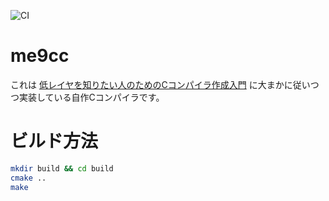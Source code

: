 ![CI](https://img.shields.io/github/workflow/status/megumish/me9cc/CI?style=flat-square)
# me9cc

これは [低レイヤを知りたい人のためのCコンパイラ作成入門](https://www.sigbus.info/compilerbook) に大まかに従いつつ実装している自作Cコンパイラです。

# ビルド方法

```sh
mkdir build && cd build
cmake ..
make
```
